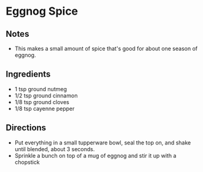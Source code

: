 # Eggnog Spice

## Notes
* This makes a small amount of spice that's good for about one season of eggnog.

## Ingredients
* 1 tsp ground nutmeg
* 1/2 tsp ground cinnamon
* 1/8 tsp ground cloves
* 1/8 tsp cayenne pepper

## Directions
* Put everything in a small tupperware bowl, seal the top on, and shake until blended, about 3 seconds.
* Sprinkle a bunch on top of a mug of eggnog and stir it up with a chopstick

